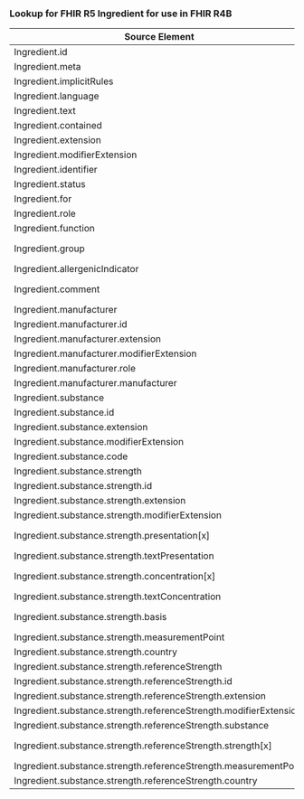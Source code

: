 ### Lookup for FHIR R5 Ingredient for use in FHIR R4B

| Source Element | Usage | Target |
| -------------- | ----- | ------ |
| Ingredient.id | UseElementRenamed | Ingredient.id |
| Ingredient.meta | UseElementRenamed | Ingredient.meta |
| Ingredient.implicitRules | UseElementRenamed | Ingredient.implicitRules |
| Ingredient.language | UseElementRenamed | Ingredient.language |
| Ingredient.text | UseElementRenamed | Ingredient.text |
| Ingredient.contained | UseElementRenamed | Ingredient.contained |
| Ingredient.extension | UseElementRenamed | Ingredient.extension |
| Ingredient.modifierExtension | UseElementRenamed | Ingredient.modifierExtension |
| Ingredient.identifier | UseElementRenamed | Ingredient.identifier |
| Ingredient.status | UseElementRenamed | Ingredient.status |
| Ingredient.for | UseElementRenamed | Ingredient.for |
| Ingredient.role | UseElementRenamed | Ingredient.role |
| Ingredient.function | UseElementRenamed | Ingredient.function |
| Ingredient.group | UseExtension | http://hl7.org/fhir/5.0/StructureDefinition/extension-Ingredient.group |
| Ingredient.allergenicIndicator | UseElementRenamed | Ingredient.allergenicIndicator |
| Ingredient.comment | UseExtension | http://hl7.org/fhir/5.0/StructureDefinition/extension-Ingredient.comment |
| Ingredient.manufacturer | UseElementRenamed | Ingredient.manufacturer |
| Ingredient.manufacturer.id | UseElementRenamed | Ingredient.manufacturer.id |
| Ingredient.manufacturer.extension | UseElementRenamed | Ingredient.manufacturer.extension |
| Ingredient.manufacturer.modifierExtension | UseElementRenamed | Ingredient.manufacturer.modifierExtension |
| Ingredient.manufacturer.role | UseElementRenamed | Ingredient.manufacturer.role |
| Ingredient.manufacturer.manufacturer | UseElementRenamed | Ingredient.manufacturer.manufacturer |
| Ingredient.substance | UseElementRenamed | Ingredient.substance |
| Ingredient.substance.id | UseElementRenamed | Ingredient.substance.id |
| Ingredient.substance.extension | UseElementRenamed | Ingredient.substance.extension |
| Ingredient.substance.modifierExtension | UseElementRenamed | Ingredient.substance.modifierExtension |
| Ingredient.substance.code | UseElementRenamed | Ingredient.substance.code |
| Ingredient.substance.strength | UseElementRenamed | Ingredient.substance.strength |
| Ingredient.substance.strength.id | UseElementRenamed | Ingredient.substance.strength.id |
| Ingredient.substance.strength.extension | UseElementRenamed | Ingredient.substance.strength.extension |
| Ingredient.substance.strength.modifierExtension | UseElementRenamed | Ingredient.substance.strength.modifierExtension |
| Ingredient.substance.strength.presentation[x] | UseExtension | http://hl7.org/fhir/5.0/StructureDefinition/extension-Ingredient.substance.strength.presentation |
| Ingredient.substance.strength.textPresentation | UseElementRenamed | Ingredient.substance.strength.textPresentation |
| Ingredient.substance.strength.concentration[x] | UseExtension | http://hl7.org/fhir/5.0/StructureDefinition/extension-Ingredient.substance.strength.concentration |
| Ingredient.substance.strength.textConcentration | UseElementRenamed | Ingredient.substance.strength.textConcentration |
| Ingredient.substance.strength.basis | UseExtension | http://hl7.org/fhir/5.0/StructureDefinition/extension-Ingredient.substance.strength.basis |
| Ingredient.substance.strength.measurementPoint | UseElementRenamed | Ingredient.substance.strength.measurementPoint |
| Ingredient.substance.strength.country | UseElementRenamed | Ingredient.substance.strength.country |
| Ingredient.substance.strength.referenceStrength | UseElementRenamed | Ingredient.substance.strength.referenceStrength |
| Ingredient.substance.strength.referenceStrength.id | UseElementRenamed | Ingredient.substance.strength.referenceStrength.id |
| Ingredient.substance.strength.referenceStrength.extension | UseElementRenamed | Ingredient.substance.strength.referenceStrength.extension |
| Ingredient.substance.strength.referenceStrength.modifierExtension | UseElementRenamed | Ingredient.substance.strength.referenceStrength.modifierExtension |
| Ingredient.substance.strength.referenceStrength.substance | UseElementRenamed | Ingredient.substance.strength.referenceStrength.substance |
| Ingredient.substance.strength.referenceStrength.strength[x] | UseExtension | http://hl7.org/fhir/5.0/StructureDefinition/extension-Ingredient.substance.strength.referenceStrength.strength |
| Ingredient.substance.strength.referenceStrength.measurementPoint | UseElementRenamed | Ingredient.substance.strength.referenceStrength.measurementPoint |
| Ingredient.substance.strength.referenceStrength.country | UseElementRenamed | Ingredient.substance.strength.referenceStrength.country |
